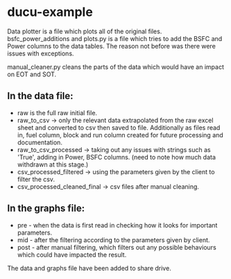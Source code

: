 # ducu-example

Data plotter is a file which plots all of the original files.
bsfc_power_additions and plots.py is a file which tries to add the BSFC and Power columns to the data tables. 
The reason not before was there were issues with exceptions.


manual_cleaner.py 
cleans the parts of the data which would have an impact on EOT and SOT.

In the data file: 
-----------------
- raw is the full raw initial file.
- raw_to_csv -> only the relevant data extrapolated from the raw excel sheet and converted to csv then saved to file. Additionally as files read in, fuel column, block and run column created for future processing and documentation.
- raw_to_csv_processed -> taking out any issues with strings such as 'True', adding in Power, BSFC columns. (need to note how much data withdrawn at this stage.)
- csv_processed_filtered -> using the parameters given by the client to filter the csv.
- csv_processed_cleaned_final -> csv files after manual cleaning.


In the graphs file:
-------------------
- pre - when the data is first read in checking how it looks for important parameters.
- mid - after the filtering according to the parameters given by client.
- post - after manual filtering, which filters out any possible behaviours which could have impacted the result. 

The data and graphs file have been added to share drive. 